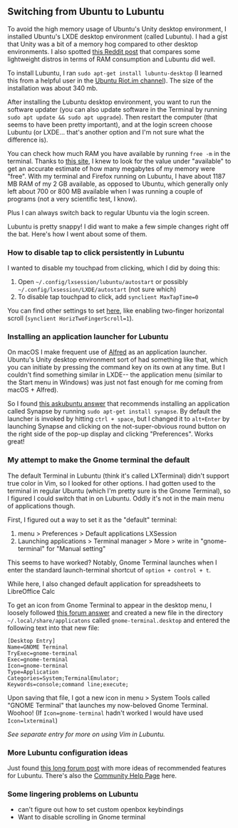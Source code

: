## Switching from Ubuntu to Lubuntu

To avoid the high memory usage of Ubuntu's Unity desktop environment, I installed Ubuntu's LXDE desktop environment (called Lubuntu). I had a gist that Unity was a bit of a memory hog compared to other desktop environments. I also spotted [this Reddit post](https://www.reddit.com/r/linux/comments/5l39tz/linux_distros_ram_consumption_comparison_updated/?st=ixpgu5wy&sh=67b8f57f) that compares some lightweight distros in terms of RAM consumption and Lubuntu did well.

To install Lubuntu, I ran `sudo apt-get install lubuntu-desktop` (I learned this from a helpful user in the [Ubuntu Riot.im channel](https://riot.im/app/#/room/ubuntu:matrix.org)). The size of the installation was about 340 mb. 

After installing the Lubuntu desktop environment, you want to run the software updater (you can also update software in the Terminal by running `sudo apt update && sudo apt upgrade`). Then restart the computer (that seems to have been pretty important), and at the login screen choose Lubuntu (or LXDE... that's another option and I'm not sure what the difference is). 

You can check how much RAM you have available by running `free -m` in the terminal. Thanks to [this site](http://www.linuxatemyram.com/), I knew to look for the value under "available" to get an accurate estimate of how many megabytes of my memory were "free". With my terminal and Firefox running on Lubuntu, I have about 1187 MB RAM of my 2 GB available, as opposed to Ubuntu, which generally only left about 700 or 800 MB available when I was running a couple of programs (not a very scientific test, I know).

Plus I can always switch back to regular Ubuntu via the login screen.

Lubuntu is pretty snappy! I did want to make a few simple changes right off the bat. Here's how I went about some of them. 

### How to disable tap to click persistently in Lubuntu

I wanted to disable my touchpad from clicking, which I did by doing this:

1. Open `~/.config/lxsession/lubuntu/autostart` or possibly `~/.config/lxsession/LXDE/autostart` (not sure which)
2. To disable tap touchpad to click, add `synclient MaxTapTime=0`

You can find other settings to set [here](https://help.ubuntu.com/community/Lubuntu/Mouse), like enabling two-finger horizontal scroll (`synclient HorizTwoFingerScroll=1`).

### Installing an application launcher for Lubuntu

On macOS I make frequent use of [Alfred](https://www.alfredapp.com/) as an application launcher. Ubuntu's Unity desktop environment sort of had something like that, which you can initiate by pressing the command key on its own at any time. But I couldn't find something similar in LXDE-- the application menu (similar to the Start menu in Windows) was just not fast enough for me coming from macOS + Alfred). 

So I found [this askubuntu answer](https://askubuntu.com/questions/203851/any-search-tool-for-lxde-menu/203852#203852) that recommends installing an application called Synapse by running `sudo apt-get install synapse`. By default the launcher is invoked by hitting `ctrl + space`, but I changed it to `alt+Enter` by launching Synapse and clicking on the not-super-obvious round button on the right side of the pop-up display and clicking "Preferences". Works great! 

### My attempt to make the Gnome terminal the default

The default Terminal in Lubuntu (think it's called LXTerminal) didn't support true color in Vim, so I looked for other options. I had gotten used to the terminal in regular Ubuntu (which I'm pretty sure is the Gnome Terminal), so I figured I could switch that in on Lubuntu. Oddly it's not in the main menu of applications though. 

First, I figured out a way to set it as the "default" terminal:

1. menu > Preferences > Default applications LXSession
2. Launching applications > Terminal manager > More > write in "gnome-terminal" for "Manual setting"

This seems to have worked? Notably, Gnome Terminal launches when I enter the standard launch-terminal shortcut of `option + control + t`.

While here, I also changed default application for spreadsheets to LibreOffice Calc

To get an icon from Gnome Terminal to appear in the desktop menu, I loosely followed [this forum answer](https://ubuntuforums.org/showthread.php?t=2121412) and created a new file in the directory `~/.local/share/applicatons` called `gnome-terminal.desktop` and entered the following text into that new file:

```
[Desktop Entry]
Name=GNOME Terminal
TryExec=gnome-terminal
Exec=gnome-terminal
Icon=gnome-terminal
Type=Application
Categories=System;TerminalEmulator;
Keywords=console;command line;execute;
```

Upon saving that file, I got a new icon in menu > System Tools called "GNOME Terminal" that launches my now-beloved Gnome Terminal. Woohoo! (If `Icon=gnome-terminal` hadn't worked I would have used `Icon=lxterminal`)

_See separate entry for more on using Vim in Lubuntu._

### More Lubuntu configuration ideas

Just found [this long forum post](https://ubuntuforums.org/showthread.php?t=1905408) with more ideas of recommended features for Lubuntu.  There's also the [Community Help Page](https://help.ubuntu.com/community/Lubuntu) here.


### Some lingering problems on Lubuntu
  - can't figure out how to set custom openbox keybindings
  - Want to disable scrolling in Gnome terminal

